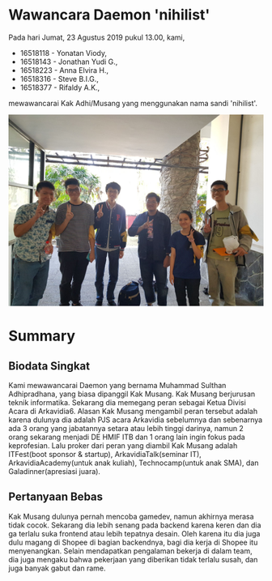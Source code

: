 # Wawancara Daemon 'nihilist'
Pada hari Jumat, 23 Agustus 2019 pukul 13.00, kami,
- 16518118 - Yonatan Viody,
- 16518143 - Jonathan Yudi G.,
- 16518223 - Anna Elvira H.,
- 16518316 - Steve B.I.G.,
- 16518377 - Rifaldy A.K.,

mewawancarai Kak Adhi/Musang yang menggunakan nama sandi 'nihilist'.

![Foto Hasil Wawancara](585864.jpg)

# Summary
## Biodata Singkat
Kami mewawancarai Daemon yang bernama Muhammad Sulthan Adhipradhana, yang biasa dipanggil Kak Musang. Kak Musang berjurusan teknik informatika. Sekarang dia memegang peran sebagai Ketua Divisi Acara di Arkavidia6. Alasan Kak Musang mengambil peran tersebut adalah karena dulunya dia adalah PJS acara Arkavidia sebelumnya dan sebenarnya ada 3 orang yang jabatannya setara atau lebih tinggi darinya, namun 2 orang sekarang menjadi DE HMIF ITB dan 1 orang lain ingin fokus pada keprofesian. Lalu proker dari peran yang diambil Kak Musang adalah ITFest(boot sponsor & startup), ArkavidiaTalk(seminar IT), ArkavidiaAcademy(untuk anak kuliah), Technocamp(untuk anak SMA), dan Galadinner(apresiasi juara).

## Pertanyaan Bebas
Kak Musang dulunya pernah mencoba gamedev, namun akhirnya merasa tidak cocok. Sekarang dia lebih senang pada backend karena keren dan dia ga terlalu suka frontend atau lebih tepatnya desain. Oleh karena itu dia juga dulu magang di Shopee di bagian backendnya, bagi dia kerja di Shopee itu menyenangkan. Selain mendapatkan pengalaman bekerja di dalam team, dia juga mengaku bahwa pekerjaan yang diberikan tidak terlalu susah, dan juga banyak gabut dan rame. 